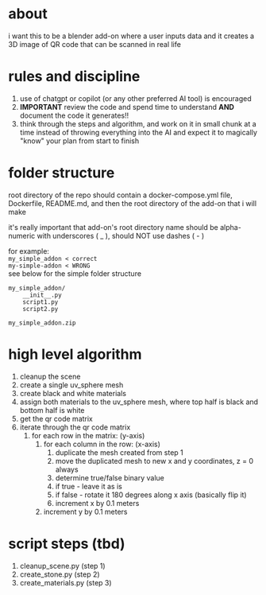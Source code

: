 # about
i want this to be a blender add-on where a user inputs data and it creates a 3D image of QR code that can be scanned in real life

# rules and discipline
1. use of chatgpt or copilot (or any other preferred AI tool) is encouraged
2. **IMPORTANT** review the code and spend time to understand **AND** document the code it generates!!
3. think through the steps and algorithm, and work on it in small chunk at a time instead of throwing everything into the AI and expect it to magically "know" your plan from start to finish

# folder structure
root directory of the repo should contain a docker-compose.yml file, Dockerfile, README.md, and then the root directory of the add-on that i will make
<br />

it's really important that add-on's root directory name should be alpha-numeric with underscores ( _ ), should NOT use dashes ( - )
<br />

for example:
<br />
`my_simple_addon < correct`
<br />
`my-simple-addon < WRONG`
<br />
see below for the simple folder structure
```
my_simple_addon/
    __init__.py
    script1.py
    script2.py

my_simple_addon.zip 
```

# high level algorithm
1. cleanup the scene
1. create a single uv_sphere mesh
2. create black and white materials
3. assign both materials to the uv_sphere mesh, where top half is black and bottom half is white
4. get the qr code matrix
5. iterate through the qr code matrix
    1. for each row in the matrix: (y-axis)
        1. for each column in the row: (x-axis)
            1. duplicate the mesh created from step 1
            1. move the duplicated mesh to new x and y coordinates, z = 0 always
            1. determine true/false binary value
            1. if true - leave it as is
            1. if false - rotate it 180 degrees along x axis (basically flip it)
            1. increment x by 0.1 meters
        1. increment y by 0.1 meters

# script steps (tbd)
1. cleanup_scene.py (step 1)
2. create_stone.py (step 2)
3. create_materials.py (step 3)

